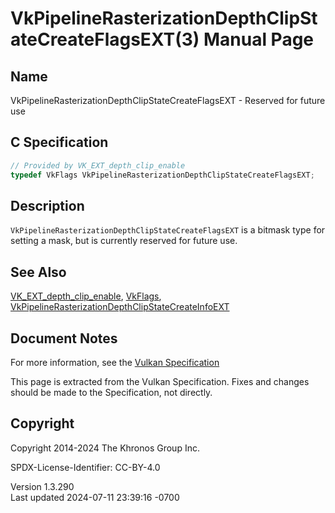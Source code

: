 # VkPipelineRasterizationDepthClipStateCreateFlagsEXT(3) Manual Page

## Name

VkPipelineRasterizationDepthClipStateCreateFlagsEXT - Reserved for
future use



## <a href="#_c_specification" class="anchor"></a>C Specification

``` c
// Provided by VK_EXT_depth_clip_enable
typedef VkFlags VkPipelineRasterizationDepthClipStateCreateFlagsEXT;
```

## <a href="#_description" class="anchor"></a>Description

`VkPipelineRasterizationDepthClipStateCreateFlagsEXT` is a bitmask type
for setting a mask, but is currently reserved for future use.

## <a href="#_see_also" class="anchor"></a>See Also

[VK_EXT_depth_clip_enable](https://registry.khronos.org/vulkan/specs/1.3-extensions/man/html/VK_EXT_depth_clip_enable.html),
[VkFlags](https://registry.khronos.org/vulkan/specs/1.3-extensions/man/html/VkFlags.html),
[VkPipelineRasterizationDepthClipStateCreateInfoEXT](https://registry.khronos.org/vulkan/specs/1.3-extensions/man/html/VkPipelineRasterizationDepthClipStateCreateInfoEXT.html)

## <a href="#_document_notes" class="anchor"></a>Document Notes

For more information, see the <a
href="https://registry.khronos.org/vulkan/specs/1.3-extensions/html/vkspec.html#VkPipelineRasterizationDepthClipStateCreateFlagsEXT"
target="_blank" rel="noopener">Vulkan Specification</a>

This page is extracted from the Vulkan Specification. Fixes and changes
should be made to the Specification, not directly.

## <a href="#_copyright" class="anchor"></a>Copyright

Copyright 2014-2024 The Khronos Group Inc.

SPDX-License-Identifier: CC-BY-4.0

Version 1.3.290  
Last updated 2024-07-11 23:39:16 -0700
